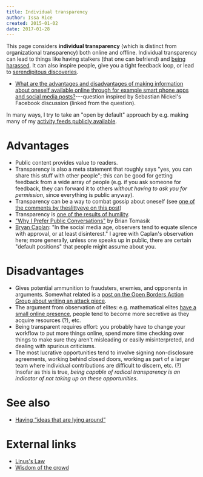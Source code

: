 ```yaml
---
title: Individual transparency
author: Issa Rice
created: 2015-01-02
date: 2017-01-28
---
```


This page considers **individual transparency** (which is distinct from organizational transparency) both online and offline.
Individual transparency can lead to things like having stalkers (that one can befriend) and [being harassed](harassment).
It can also inspire people, give you a tight feedback loop, or lead to [serendipitous discoveries](https://www.quora.com/What-is-the-secret-to-finding-the-right-peers/answer/Alex-K-Chen).

- [What are the advantages and disadvantages of making information about oneself available online through for example smart phone apps and social media posts?](https://www.quora.com/What-are-the-advantages-and-disadvantages-of-making-information-about-oneself-available-online-through-for-example-smart-phone-apps-and-social-media-posts)---question inspired by Sebastian Nickel's Facebook discussion (linked from the question).

In many ways, I try to take an "open by default" approach by e.g. making many
of my [activity feeds publicly
available](https://issarice.com/#activity-feeds).

# Advantages

- Public content provides value to readers.
- Transparency is also a meta statement that roughly says "yes, you can share this stuff with other people"; this can be good for getting feedback from a wide array of people (e.g. if you ask someone for feedback, they can forward it to others *without having to ask you for permission*, since everything is public anyway).
- Transparency can be a way to combat gossip about oneself (see [one of the comments
  by
  theslittyeye on this post](http://www.overcomingbias.com/2011/07/regulating-gossip.html))
- Transparency is [one of the results of humility][holden_humility].
- ["Why I Prefer Public Conversations"](http://reducing-suffering.org/why-i-prefer-public-conversations/) by Brian Tomasik
- [Bryan Caplan](http://econlog.econlib.org/archives/2017/01/some_default_as.html):
  "In the social media age, observers tend to equate silence with approval, or
  at least disinterest."
  I agree with Caplan's observation here; more generally, unless one speaks up
  in public, there are certain "default positions" that people might assume
  about you.

# Disadvantages

- Gives potential ammunition to fraudsters, enemies, and opponents in
  arguments.
  Somewhat related is a [post on the Open Borders Action Group about writing an
  attack piece](https://www.facebook.com/groups/openborders/permalink/616873458409379/).
- The argument from observation of elites: e.g. mathematical elites [have
  a small online presence](http://lesswrong.com/lw/hky/the_paucity_of_elites_online/),
  people tend to become more secretive as they acquire resources (?), etc.
- Being transparent requires effort: you probably have to change your workflow
  to put more things online, spend more time checking over things to make sure
  they aren't misleading or easily misinterpreted, and dealing with spurious
  criticisms.
- The most lucrative opportunities tend to involve signing non-disclosure
  agreements, working behind closed doors, working as part of a larger team
  where individual contributions are difficult to discern, etc. (?)
  Insofar as this is true, *being capable of radical transparency is an
  indicator of not taking up on these opportunities*.

# See also

- [Having “ideas that are lying
  around”](wiki/having-ideas-that-are-lying-around.md)

# External links

- [Linus's Law](https://en.wikipedia.org/wiki/Linus%27s_Law)
- [Wisdom of the crowd](https://en.wikipedia.org/wiki/Wisdom_of_the_crowd)

[holden_humility]: http://blog.givewell.org/2007/12/27/transparency-measurement-humility/ "Holden Karnofsky. “Transparency, measurement, humility”. December 27, 2007. The GiveWell Blog."
